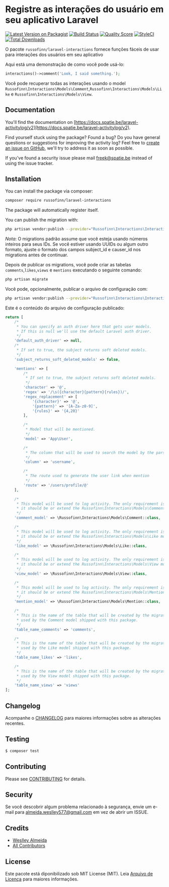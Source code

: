 # Registre as interações do usuário em seu aplicativo Laravel

[![Latest Version on Packagist](https://img.shields.io/packagist/v/spatie/laravel-activitylog.svg?style=flat-square)](https://packagist.org/packages/spatie/laravel-activitylog)
[![Build Status](https://img.shields.io/travis/spatie/laravel-activitylog/master.svg?style=flat-square)](https://travis-ci.org/spatie/laravel-activitylog)
[![Quality Score](https://img.shields.io/scrutinizer/g/spatie/laravel-activitylog.svg?style=flat-square)](https://scrutinizer-ci.com/g/spatie/laravel-activitylog)
[![StyleCI](https://styleci.io/repos/61802818/shield)](https://styleci.io/repos/61802818)
[![Total Downloads](https://img.shields.io/packagist/dt/spatie/laravel-activitylog.svg?style=flat-square)](https://packagist.org/packages/spatie/laravel-activitylog)

O pacote `russofinn/laravel-interactions` fornece funções fáceis de usar para interações dos usuários em seu aplicativo

Aqui está uma demonstração de como você pode usá-lo:

```php
interactions()->comment('Look, I said something.');
```

Você pode recuperar todas as interações usando o model `Russofinn\Interactions\Models\Comment`,`Russofinn\Interactions\Models\Like` e `Russofinn\Interactions\Models\View`.


## Documentation
You'll find the documentation on [https://docs.spatie.be/laravel-activitylog/v2](https://docs.spatie.be/laravel-activitylog/v2).

Find yourself stuck using the package? Found a bug? Do you have general questions or suggestions for improving the activity log? Feel free to [create an issue on GitHub](https://github.com/spatie/laravel-activitylog/issues), we'll try to address it as soon as possible.

If you've found a security issue please mail [freek@spatie.be](mailto:freek@spatie.be) instead of using the issue tracker.


## Installation

You can install the package via composer:

``` bash
composer require russofinn/laravel-interactions
```

The package will automatically register itself.

You can publish the migration with:
```bash
php artisan vendor:publish --provider="Russofinn\Interactions\InteractionsServiceProvider" --tag="migrations"
```

*Nota*: O migrations padrão assume que você esteja usando números inteiros para seus IDs. Se você estiver usando UUIDs ou algum outro formato, ajuste o formato dos campos subject_id e causer_id nos migrations antes de continuar.

Depois de publicar os migrations, você pode criar as tabelas `comments`,`likes`,`views` e `mentions` executando o seguinte comando:


```bash
php artisan migrate
```

Você pode, opcionalmente, publicar o arquivo de configuração com:
```bash
php artisan vendor:publish --provider="Russofinn\Interactions\InteractionsServiceProvider" --tag="config"
```

Este é o conteúdo do arquivo de configuração publicado:

```php
return [
    /*
     * You can specify an auth driver here that gets user models.
     * If this is null we'll use the default Laravel auth driver.
     */
    'default_auth_driver' => null,
    /*
     * If set to true, the subject returns soft deleted models.
     */
    'subject_returns_soft_deleted_models' => false,

    'mentions' => [
        /*
         * If set to true, the subject returns soft deleted models.
         */
        'character' => '@',
        'regex' => '/\s({character}{pattern}{rules})/',
        'regex_replacement' => [
            '{character}' => '@',
            '{pattern}' => '[A-Za-z0-9]',
            '{rules}' => '{4,20}'
        ],

        /*
         * Model that will be mentioned.
         */
        'model' => 'App\User',

        /*
         * The column that will be used to search the model by the parser.
         */
        'column' => 'username',

        /*
         * The route used to generate the user link when mention
         */
        'route' => '/users/profile/@'
    ],

    /*
     * This model will be used to log activity. The only requirement is that
     * it should be or extend the Russofinn\Interactions\Models\Commenty model.
     */
    'comment_model' => \Russofinn\Interactions\Models\Comment::class,

    /*
     * This model will be used to log activity. The only requirement is that
     * it should be or extend the Russofinn\Interactions\Models\Like model.
     */
    'like_model' => \Russofinn\Interactions\Models\Like::class,

    /*
     * This model will be used to log activity. The only requirement is that
     * it should be or extend the Russofinn\Interactions\Models\View model.
     */
    'view_model' => \Russofinn\Interactions\Models\View::class,

    /*
     * This model will be used to log activity. The only requirement is that
     * it should be or extend the Russofinn\Interactions\Models\Mention model.
     */
    'mention_model' => \Russofinn\Interactions\Models\Mention::class,

    /*
     * This is the name of the table that will be created by the migration and
     * used by the Comment model shipped with this package.
     */
    'table_name_comments' => 'comments',

    /*
     * This is the name of the table that will be created by the migration and
     * used by the Like model shipped with this package.
     */
    'table_name_likes' => 'likes',

    /*
     * This is the name of the table that will be created by the migration and
     * used by the View model shipped with this package.
     */
    'table_name_views' => 'views'
];

```

## Changelog
Acompanhe o [CHANGELOG](CHANGELOG.md) para maiores informações sobre as alterações recentes.

## Testing

``` bash
$ composer test
```

## Contributing

Please see [CONTRIBUTING](CONTRIBUTING.md) for details.

## Security

Se você descobrir algum problema relacionado à segurança, envie um e-mail para almeida.weslley577@gmail.com em vez de abrir um ISSUE.

## Credits

- [Weslley Almeida](https://github.com/russofinn)
- [All Contributors](../../contributors)

## License

Este pacote está diponibilizado sob MIT License (MIT). Leia [Arquivo de Licença](LICENSE.md) para maiores informações.